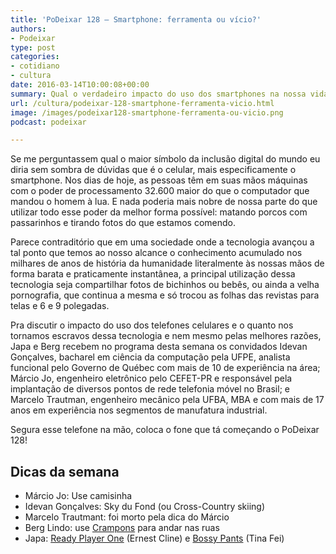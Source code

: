 ```yaml
---
title: 'PoDeixar 128 – Smartphone: ferramenta ou vício?'
authors:
- Podeixar
type: post
categories:
- cotidiano
- cultura
date: 2016-03-14T10:00:08+00:00
summary: Qual o verdadeiro impacto do uso dos smartphones na nossa vida diária? Estamos utilizando essa tecnologia da melhor forma possível ou somos apenas escravos de aplicativos e "sifões de vida" sem qualquer utilidade?
url: /cultura/podeixar-128-smartphone-ferramenta-vicio.html
image: /images/podeixar128-smartphone-ferramenta-ou-vicio.png
podcast: podeixar

---
```

Se me perguntassem qual o maior símbolo da inclusão digital do mundo eu diria sem sombra de dúvidas que é o celular, mais especificamente o smartphone. Nos dias de hoje, as pessoas têm em suas mãos máquinas com o poder de processamento 32.600 maior do que o computador que mandou o homem à lua. E nada poderia mais nobre de nossa parte do que utilizar todo esse poder da melhor forma possível: matando porcos com passarinhos e tirando fotos do que estamos comendo.

Parece contraditório que em uma sociedade onde a tecnologia avançou a tal ponto que temos ao nosso alcance o conhecimento acumulado nos milhares de anos de história da humanidade literalmente às nossas mãos de forma barata e praticamente instantânea, a principal utilização dessa tecnologia seja compartilhar fotos de bichinhos ou bebês, ou ainda a velha pornografia, que continua a mesma e só trocou as folhas das revistas para telas e 6 e 9 polegadas.

Pra discutir o impacto do uso dos telefones celulares e o quanto nos tornamos escravos dessa tecnologia e nem mesmo pelas melhores razões, Japa e Berg recebem no programa desta semana os convidados Idevan Gonçalves, bacharel em ciência da computação pela UFPE, analista funcional pelo Governo de Québec com mais de 10 de experiência na área; Márcio Jo, engenheiro eletrônico pelo CEFET-PR e responsável pela implantação de diversos pontos de rede telefonia móvel no Brasil; e Marcelo Trautman, engenheiro mecânico pela UFBA, MBA e com mais de 17 anos em experiência nos segmentos de manufatura industrial.

Segura esse telefone na mão, coloca o fone que tá começando o PoDeixar 128!



## Dicas da semana

  * Márcio Jo: Use camisinha
  * Idevan Gonçalves: Sky du Fond (ou Cross-Country skiing)
  * Marcelo Trautmant: foi morto pela dica do Márcio
  * Berg Lindo: use <a href="https://en.wikipedia.org/wiki/Crampons" target="_blank">Crampons</a> para andar nas ruas
  * Japa: <a href="http://readyplayerone.com/" target="_blank">Ready Player One</a> (Ernest Cline) e <a href="http://www.goodreads.com/book/show/9418327-bossypants" target="_blank">Bossy Pants</a> (Tina Fei)